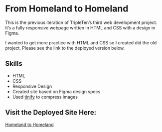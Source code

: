 # From Homeland to Homeland

This is the previous iteration of TripleTen’s third web development project. It’s a fully responsive webpage written in HTML and CSS with a design in Figma. 

I wanted to get more practice with HTML and CSS so I created did the old project. Please see the link to the deployed version below. 

## Skills
- HTML
- CSS
- Responsive Design
- Created site based on Figma design specs
- Used [tinify](http://www.tinypng.com) to compress images

## Visit the Deployed Site Here:
[Homeland to Homeland](https://anamariamartinez10.github.io/se_project_homeland/)